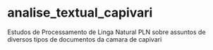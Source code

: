 # analise_textual_capivari
Estudos de Processamento de Linga Natural PLN sobre assuntos de diversos tipos de documentos da camara de capivari
